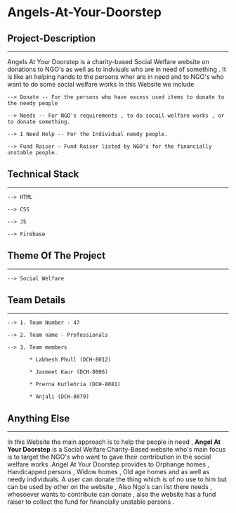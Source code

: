 # Angels-At-Your-Doorstep

##  __Project-Description__
----------------------------
Angels At Your Doorstep is a charity-based Social Welfare website on donations to NGO's as well as to indviuals who are in need of something . 
It is like an helping hands to the persons whor are in need and to NGO's who want to do some social welfare works 
In this Website we include 

    --> Donate -- For the persons who have excess used items to donate to the needy people
    
    --> Needs -- For NGO's requirements , to do socail welfare works , or to donate something.
    
    --> I Need Help -- For the Individual needy people.
    
    --> Fund Raiser - Fund Raiser listed by NGO's for the financially unstable people.

##  __Technical Stack__ 
------------------------

    --> HTML
    
    --> CSS
    
    --> JS
    
    --> Firebase
    
## __Theme Of The Project__
---------------------------

    --> Social Welfare
    
    
## __Team Details__
--------------------

    --> 1. Team Number - 47
    
    --> 2. Team name - Professionals
    
    --> 3. Team members 
    
           * Labhesh Phull (DCH-8012)
           
           * Jasmeet Kaur (DCH-8006)
           
           * Prerna Kutlehria (DCH-8081)
           
           * Anjali (DCH-8079)
           
 ## Anything Else          
 -----------------
 
 In this Website the main approach is to help the people in need , __Angel At Your Doorstep__ is a Social Welfare Charity-Based website who's main focus is to target the NGO's who want to gave their contribution in the social welfare works .Angel At Your Doorstep provides to Orphange homes , Handicapped persons , Widow homes , Old age homes and as well as needy individuals. A user can donate the thing which is of no use to him but can be used by other on the website , Also Ngo's can list there needs , whosoever wants to contribute can donate , also the website has a fund raiser to collect the fund for financially unstable persons .
